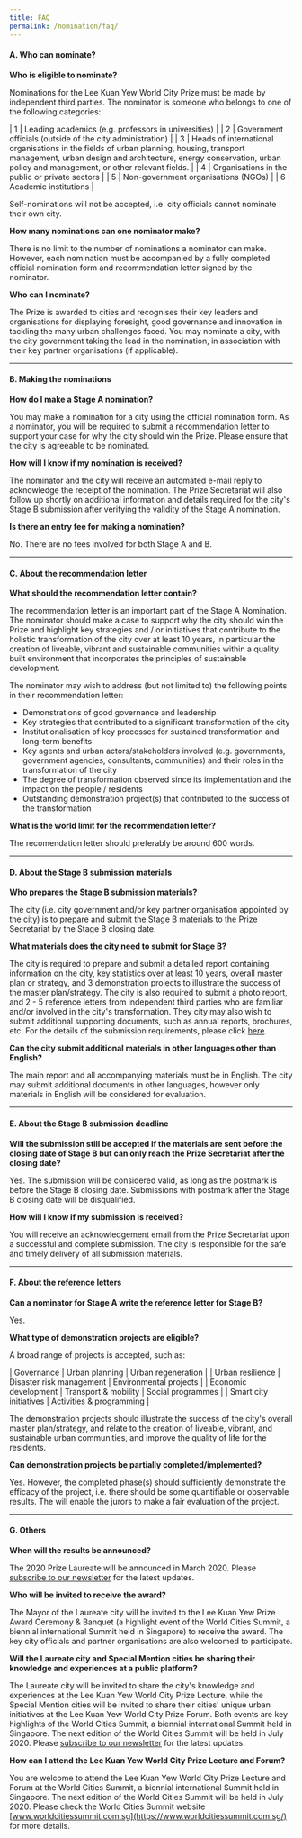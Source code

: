 ```yaml
---
title: FAQ
permalink: /nomination/faq/
---
```


#### **A. Who can nominate?**

**Who is eligible to nominate?**

Nominations for the Lee Kuan Yew World City Prize must be made by independent third parties. The nominator is someone who belongs to one of the following categories:

| 1 | Leading academics (e.g. professors in universities) |
| 2 | Government officials (outside of the city administration) |
| 3 | Heads of international organisations in the fields of urban planning, housing, transport management, urban design and architecture, energy conservation, urban policy and management, or other relevant fields. |
| 4 | Organisations in the public or private sectors |
| 5 | Non-government organisations (NGOs) |
| 6 | Academic institutions |

Self-nominations will not be accepted, i.e. city officials cannot nominate their own city.

**How many nominations can one nominator make?**

There is no limit to the number of nominations a nominator can make. However, each nomination must be accompanied by a fully completed official nomination form and recommendation letter signed by the nominator.

**Who can I nominate?**

The Prize is awarded to cities and recognises their key leaders and organisations for displaying foresight, good governance and innovation in tackling the many urban challenges faced. You may nominate a city, with the city government taking the lead in the nomination, in association with their key partner organisations (if applicable).

---

#### **B. Making the nominations**

**How do I make a Stage A nomination?**

You may make a nomination for a city using the official nomination form. As a nominator, you will be required to submit a recommendation letter to support your case for why the city should win the Prize. Please ensure that the city is agreeable to be nominated.

**How will I know if my nomination is received?**

The nominator and the city will receive an automated e-mail reply to acknowledge the receipt of the nomination. The Prize Secretariat will also follow up shortly on additional information and details required for the city's Stage B submission after verifying the validity of the Stage A nomination.

**Is there an entry fee for making a nomination?**

No. There are no fees involved for both Stage A and B.

---

#### **C. About the recommendation letter**

**What should the recommendation letter contain?**

The recommendation letter is an important part of the Stage A Nomination. The nominator should make a case to support why the city should win the Prize and highlight key strategies and / or initiatives that contribute to the holistic transformation of the city over at least 10 years, in particular the creation of liveable, vibrant and sustainable communities within a quality built environment that incorporates the principles of sustainable development.

The nominator may wish to address (but not limited to) the following points in their recommendation letter:
- Demonstrations of good governance and leadership
- Key strategies that contributed to a significant transformation of the city
- Institutionalisation of key processes for sustained transformation and long-term benefits
- Key agents and urban actors/stakeholders involved (e.g. governments, government agencies, consultants, communities) and their roles in the transformation of the city
- The degree of transformation observed since its implementation and the impact on the people / residents
- Outstanding demonstration project(s) that contributed to the success of the transformation
 
**What is the world limit for the recommendation letter?**

The recomendation letter should preferably be around 600 words.

---

#### **D. About the Stage B submission materials**

**Who prepares the Stage B submission materials?**

The city (i.e. city government and/or key partner organisation appointed by the city) is to prepare and submit the Stage B materials to the Prize Secretariat by the Stage B closing date.

**What materials does the city need to submit for Stage B?**

The city is required to prepare and submit a detailed report containing information on the city, key statistics over at least 10 years, overall master plan or strategy, and 3 demonstration projects to illustrate the success of the master plan/strategy. The city is also required to submit a photo report, and 2 - 5 reference letters from independent third parties who are familiar and/or involved in the city's transformation. They city may also wish to submit additional supporting documents, such as annual reports, brochures, etc. For the details of the submission requirements, please click [here](/nomination/guidelines/stage-b/).

**Can the city submit additional materials in other languages other than English?**

The main report and all accompanying materials must be in English. The city may submit additional documents in other languages, however only materials in English will be considered for evaluation.

---

#### **E. About the Stage B submission deadline**

**Will the submission still be accepted if the materials are sent before the closing date of Stage B but can only reach the Prize Secretariat after the closing date?**

Yes. The submission will be considered valid, as long as the postmark is before the Stage B closing date. Submissions with postmark after the Stage B closing date will be disqualified.

**How will I know if my submission is received?**

You will receive an acknowledgement email from the Prize Secretariat upon a successful and complete submission. The city is responsible for the safe and timely delivery of all submission materials.

---

#### **F. About the reference letters**

**Can a nominator for Stage A write the reference letter for Stage B?**

Yes.

**What type of demonstration projects are eligible?**

A broad range of projects is accepted, such as: 

| Governance | Urban planning | Urban regeneration |
| Urban resilience | Disaster risk management | Environmental projects |
| Economic development | Transport & mobility | Social programmes |
| Smart city initiatives | Activities & programming |

The demonstration projects should illustrate the success of the city's overall master plan/strategy, and relate to the creation of liveable, vibrant, and sustainable urban communities, and improve the quality of life for the residents.

**Can demonstration projects be partially completed/implemented?**

Yes. However, the completed phase(s) should sufficiently demonstrate the efficacy of the project, i.e. there should be some quantifiable or observable results. The will enable the jurors to make a fair evaluation of the project.

---

#### **G. Others** 

**When will the results be announced?**

The 2020 Prize Laureate will be announced in March 2020. Please [subscribe to our newsletter](https://www.leekuanyewworldcityprize.com.sg/Join%20Mailing%20List) for the latest updates.

**Who will be invited to receive the award?**

The Mayor of the Laureate city will be invited to the Lee Kuan Yew Prize Award Ceremony & Banquet (a highlight event of the World Cities Summit, a biennial international Summit held in Singapore) to receive the award. The key city officials and partner organisations are also welcomed to participate.

**Will the Laureate city and Special Mention cities be sharing their knowledge and experiences at a public platform?**

The Laureate city will be invited to share the city's knowledge and experiences at the Lee Kuan Yew World City Prize Lecture, while the Special Mention cities will be invited to share their cities' unique urban initiatives at the Lee Kuan Yew World City Prize Forum. Both events are key highlights of the World Cities Summit, a biennial international Summit held in Singapore. The next edition of the World Cities Summit will be held in July 2020. Please [subscribe to our newsletter](https://www.leekuanyewworldcityprize.com.sg/Join%20Mailing%20List) for the latest updates.

**How can I attend the Lee Kuan Yew World City Prize Lecture and Forum?**

You are welcome to attend the Lee Kuan Yew World City Prize Lecture and Forum at the World Cities Summit, a biennial international Summit held in Singapore. The next edition of the World Cities Summit will be held in July 2020. Please check the World Cities Summit website [www.worldcitiessummit.com.sg](https://www.worldcitiessummit.com.sg/) for more details.
